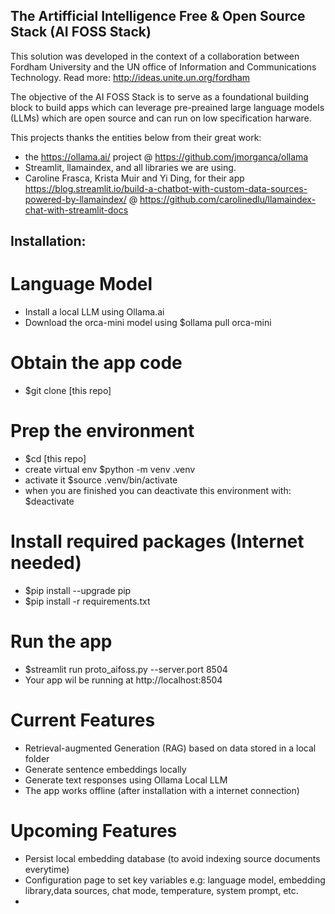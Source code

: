## The Artifficial Intelligence Free & Open Source Stack (AI FOSS Stack)

This solution was developed in the context of a collaboration between Fordham University and the UN office of Information and Communications Technology. Read more: http://ideas.unite.un.org/fordham 

The objective of the AI FOSS Stack is to serve as a foundational building block to build apps which can leverage pre-preained large language models (LLMs) which are open source and can run on low specification harware.

This projects thanks the entities below from their great work:
* the https://ollama.ai/ project @ https://github.com/jmorganca/ollama
* Streamlit, llamaindex, and all libraries we are using.
* Caroline Frasca, Krista Muir and Yi Ding, for their app https://blog.streamlit.io/build-a-chatbot-with-custom-data-sources-powered-by-llamaindex/ @ https://github.com/carolinedlu/llamaindex-chat-with-streamlit-docs

## Installation:

# Language Model
* Install a local LLM using Ollama.ai
* Download the orca-mini model using $ollama pull orca-mini

# Obtain the app code
* $git clone [this repo]

# Prep the environment
* $cd [this repo]
* create virtual env $python -m venv .venv
* activate it $source .venv/bin/activate     
* when you are finished you can deactivate this environment with: $deactivate

# Install required packages (Internet needed)
* $pip install --upgrade pip
* $pip install -r requirements.txt

# Run the app
* $streamlit run proto_aifoss.py --server.port 8504
* Your app wil be running at http://localhost:8504


# Current Features
* Retrieval-augmented Generation (RAG) based on data stored in a local folder
* Generate sentence embeddings locally
* Generate text responses using Ollama Local LLM
* The app works offline (after installation with a internet connection)

# Upcoming Features
* Persist local embedding database (to avoid indexing source documents everytime)
* Configuration page to set key variables e.g: language model, embedding library,data sources, chat mode, temperature, system prompt, etc.
* 